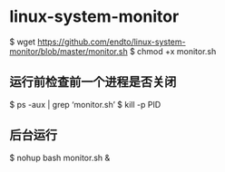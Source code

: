 # linux-system-monitor
  $ wget https://github.com/endto/linux-system-monitor/blob/master/monitor.sh
  $ chmod +x monitor.sh
## 运行前检查前一个进程是否关闭
  $ ps -aux | grep ‘monitor.sh’
  $ kill -p PID
## 后台运行
  $ nohup bash monitor.sh &
